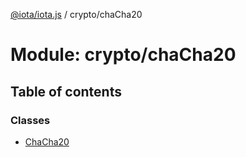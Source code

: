 [@iota/iota.js](../README.md) / crypto/chaCha20

# Module: crypto/chaCha20

## Table of contents

### Classes

- [ChaCha20](../classes/crypto_chaCha20.ChaCha20.md)
